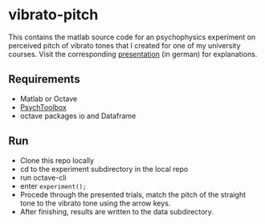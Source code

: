 # vibrato-pitch
This contains the matlab source code for an psychophysics experiment on perceived pitch of vibrato tones that I created for one of my university courses.
Visit the corresponding [presentation](https://tamaracha.github.io/vibrato-pitch/presentation) (in german) for explanations.

## Requirements
* Matlab or Octave
* [PsychToolbox](http://psychtoolbox.org)
* octave packages io and Dataframe

## Run
* Clone this repo locally
* cd to the experiment subdirectory in the local repo
* run octave-cli
* enter `experiment();`
* Procede through the presented trials, match the pitch of the straight tone to the vibrato tone using the arrow keys.
* After finishing, results are written to the data subdirectory.
